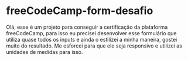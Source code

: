 # freeCodeCamp-form-desafio

Olá, esse é um projeto para conseguir a certificação da plataforma freeCodeCamp, para isso eu precisei desenvolver esse formulário que utiliza quase todos os inputs e ainda o estilizei a minha maneira, gostei muito do resultado. Me esforcei para que ele seja responsivo e utilizei as unidades de medidas para isso.
